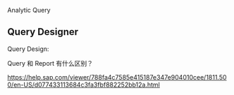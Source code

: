 Analytic Query

## Query Designer

Query Design:

Query 和 Report 有什么区别？

https://help.sap.com/viewer/788fa4c7585e415187e347e904010cee/1811.500/en-US/d077433113684c3fa3fbf882252bb12a.html
